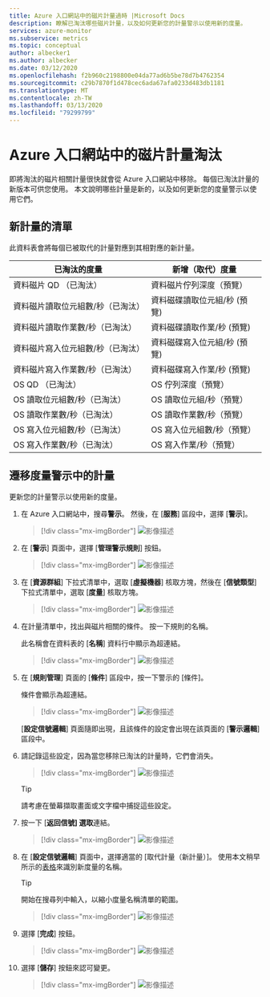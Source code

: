 ```yaml
---
title: Azure 入口網站中的磁片計量過時 |Microsoft Docs
description: 瞭解已淘汰哪些磁片計量，以及如何更新您的計量警示以使用新的度量。
services: azure-monitor
ms.subservice: metrics
ms.topic: conceptual
author: albecker1
ms.author: albecker
ms.date: 03/12/2020
ms.openlocfilehash: f2b960c2198800e04da77ad6b5be78d7b4762354
ms.sourcegitcommit: c29b7870f1d478cec6ada67afa0233d483db1181
ms.translationtype: MT
ms.contentlocale: zh-TW
ms.lasthandoff: 03/13/2020
ms.locfileid: "79299799"
---
```

# <a name="disk-metrics-deprecation-in-the-azure-portal"></a>Azure 入口網站中的磁片計量淘汰

即將淘汰的磁片相關計量很快就會從 Azure 入口網站中移除。 每個已淘汰計量的新版本可供您使用。 本文說明哪些計量是新的，以及如何更新您的度量警示以使用它們。

## <a name="list-of-new-metrics"></a>新計量的清單

此資料表會將每個已被取代的計量對應到其相對應的新計量。 

|已淘汰的度量|新增（取代）度量|
|----|----|
|資料磁片 QD （已淘汰）|資料磁片佇列深度（預覽）|
|資料磁片讀取位元組數/秒（已淘汰）|資料磁碟讀取位元組/秒 (預覽)|
|資料磁片讀取作業數/秒（已淘汰）|資料磁碟讀取作業/秒 (預覽)|
|資料磁片寫入位元組數/秒（已淘汰）|資料磁碟寫入位元組/秒 (預覽)|
|資料磁片寫入作業數/秒（已淘汰）|資料磁碟寫入作業/秒 (預覽)|
|OS QD （已淘汰）|OS 佇列深度（預覽）|
|OS 讀取位元組數/秒（已淘汰）|OS 讀取位元組/秒（預覽）|
|OS 讀取作業數/秒（已淘汰）|OS 讀取作業數/秒（預覽）|
|OS 寫入位元組數/秒（已淘汰）|OS 寫入位元組數/秒（預覽）|
|OS 寫入作業數/秒（已淘汰）|OS 寫入作業/秒（預覽）|

<a id="update-metrics" />

## <a name="migrate-metrics-in-your-metric-alerts"></a>遷移度量警示中的計量

更新您的計量警示以使用新的度量。

1. 在 Azure 入口網站中，搜尋**警示**。 然後，在 [**服務**] 區段中，選擇 [**警示**]。

   > [!div class="mx-imgBorder"]
   > ![影像描述](./media/portal-disk-metrics-deprecation/alert-service-azure-portal.png)

2. 在 [**警示**] 頁面中，選擇 [**管理警示規則**] 按鈕。 

   > [!div class="mx-imgBorder"]
   > ![影像描述](./media/portal-disk-metrics-deprecation/manage-alert-rules-button.png)

3. 在 [**資源群組**] 下拉式清單中，選取 [**虛擬機器**] 核取方塊，然後在 [**信號類型**] 下拉式清單中，選取 [**度量**] 核取方塊。 

   > [!div class="mx-imgBorder"]
   > ![影像描述](./media/portal-disk-metrics-deprecation/filter-alerts.png)

4. 在計量清單中，找出與磁片相關的條件。 按一下規則的名稱。 

   此名稱會在資料表的 [**名稱**] 資料行中顯示為超連結。

   > [!div class="mx-imgBorder"]
   > ![影像描述](./media/portal-disk-metrics-deprecation/find-disk-conditions.png)

5. 在 [**規則管理**] 頁面的 [**條件**] 區段中，按一下警示的 [條件]。 

   條件會顯示為超連結。  

   > [!div class="mx-imgBorder"]
   > ![影像描述](./media/portal-disk-metrics-deprecation/adjust-condition.png)

   [**設定信號邏輯**] 頁面隨即出現，且該條件的設定會出現在該頁面的 [**警示邏輯**] 區段中。

6. 請記錄這些設定，因為當您移除已淘汰的計量時，它們會消失。

   > [!div class="mx-imgBorder"]
   > ![影像描述](./media/portal-disk-metrics-deprecation/condition-rules.png)

   > [!TIP] 
   > 請考慮在螢幕擷取畫面或文字檔中捕捉這些設定。 

7. 按一下 [**返回信號] 選取**連結。

   > [!div class="mx-imgBorder"]
   > ![影像描述](./media/portal-disk-metrics-deprecation/back-to-signal-selection.png)

8. 在 [**設定信號邏輯**] 頁面中，選擇適當的 [取代計量（新計量）]。 使用本文稍早所示的[表格](#update-metrics)來識別新度量的名稱。

   > [!TIP] 
   > 開始在搜尋列中輸入，以縮小度量名稱清單的範圍。 

   > [!div class="mx-imgBorder"]
   > ![影像描述](./media/portal-disk-metrics-deprecation/choose-new-metric.png)

9. 選擇 [**完成**] 按鈕。 

   > [!div class="mx-imgBorder"]
   > ![影像描述](./media/portal-disk-metrics-deprecation/set-new-metric.png)

10. 選擇 [**儲存**] 按鈕來認可變更。 

    > [!div class="mx-imgBorder"]
    > ![影像描述](./media/portal-disk-metrics-deprecation/save-new-metric.png)






